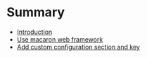 # Summary

* [Introduction](README.md)
* [Use macaron web framework](macaron.md)
* [Add custom configuration section and key ](add-custom-conf-key.md)